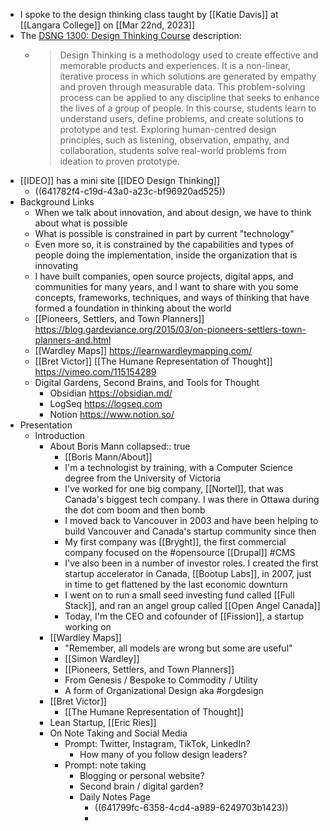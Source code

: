 - I spoke to the design thinking class taught by [[Katie Davis]]  at [[Langara College]] on [[Mar 22nd, 2023]]
- The [DSNG 1300: Design Thinking Course](https://langara.ca/programs-and-courses/courses/DSGN/1300.html) description:
	- > Design Thinking is a methodology used to create effective and memorable products and experiences. It is a non-linear, iterative process in which solutions are generated by empathy and proven through measurable data. This problem-solving process can be applied to any discipline that seeks to enhance the lives of a group of people. In this course, students learn to understand users, define problems, and create solutions to prototype and test. Exploring human-centred design principles, such as listening, observation, empathy, and collaboration, students solve real-world problems from ideation to proven prototype.
- [[IDEO]] has a mini site [[IDEO Design Thinking]]
	- ((641782f4-c19d-43a0-a23c-bf96920ad525))
- Background Links
	- When we talk about innovation, and about design, we have to think about what is possible
	- What is possible is constrained in part by current "technology"
	- Even more so, it is constrained by the capabilities and types of people doing the implementation, inside the organization that is innovating
	- I have built companies, open source projects, digital apps, and communities for many years, and I want to share with you some concepts, frameworks, techniques, and ways of thinking that have formed a foundation in thinking about the world
	- [[Pioneers, Settlers, and Town Planners]] https://blog.gardeviance.org/2015/03/on-pioneers-settlers-town-planners-and.html
	- [[Wardley Maps]] https://learnwardleymapping.com/
	- [[Bret Victor]] [[The Humane Representation of Thought]] https://vimeo.com/115154289
	- Digital Gardens, Second Brains, and Tools for Thought
		- Obsidian https://obsidian.md/
		- LogSeq https://logseq.com
		- Notion https://www.notion.so/
- Presentation
	- Introduction
		- About Boris Mann
		  collapsed:: true
			- [[Boris Mann/About]]
			- I'm a technologist by training, with a Computer Science degree from the University of Victoria
			- I've worked for one big company, [[Nortel]], that was Canada's biggest tech company. I was there in Ottawa during the dot com boom and then bomb
			- I moved back to Vancouver in 2003 and have been helping to build Vancouver and Canada's startup community since then
			- My first company was [[Bryght]], the first commercial company focused on the #opensource [[Drupal]] #CMS
			- I've also been in a number of investor roles. I created the first startup accelerator in Canada, [[Bootup Labs]], in 2007, just in time to get flattened by the last economic downturn
			- I went on to run a small seed investing fund called [[Full Stack]], and ran an angel group called [[Open Angel Canada]]
			- Today, I'm the CEO and cofounder of [[Fission]], a startup working on
		- [[Wardley Maps]]
			- "Remember, all models are wrong but some are useful"
			- [[Simon Wardley]]
			- [[Pioneers, Settlers, and Town Planners]]
			- From Genesis / Bespoke to Commodity / Utility
			- A form of Organizational Design aka #orgdesign
		- [[Bret Victor]]
			- [[The Humane Representation of Thought]]
		- Lean Startup, [[Eric Ries]]
		- On Note Taking and Social Media
			- Prompt: Twitter, Instagram, TikTok, LinkedIn?
				- How many of you follow design leaders?
			- Prompt: note taking
				- Blogging or personal website?
				- Second brain / digital garden?
				- Daily Notes Page
					- ((641799fc-6358-4cd4-a989-6249703b1423))
					-